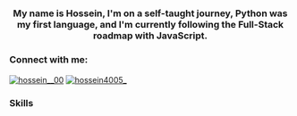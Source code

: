 <h3 align="center">My name is Hossein, I'm on a self-taught journey, Python was my first language, and I'm currently following the Full-Stack roadmap with JavaScript.</h3>
<h3 align="left">Connect with me:</h3>
<p align="left">
<a href="https://twitter.com/hossein__00" target="blank"><img align="center" src="https://raw.githubusercontent.com/rahuldkjain/github-profile-readme-generator/master/src/images/icons/Social/twitter.svg" alt="hossein__00" height="30" width="40" /></a>
<a href="https://instagram.com/hoss.codes" target="blank"><img align="center" src="https://raw.githubusercontent.com/rahuldkjain/github-profile-readme-generator/master/src/images/icons/Social/instagram.svg" alt="hossein4005_" height="30" width="40" /></a>
</p>

<h3 align="left">Skills</h3>
<p <img src="https://raw.githubusercontent.com/devicons/devicon/master/icons/python/python-original.svg" alt="python" width="40" height="40"/> </a> </p>
